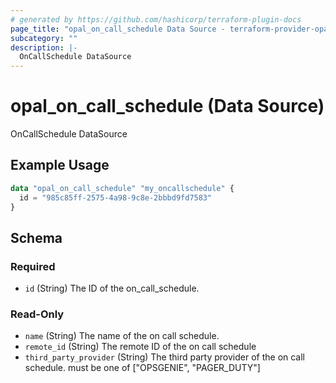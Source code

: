 ```yaml
---
# generated by https://github.com/hashicorp/terraform-plugin-docs
page_title: "opal_on_call_schedule Data Source - terraform-provider-opal"
subcategory: ""
description: |-
  OnCallSchedule DataSource
---
```


# opal_on_call_schedule (Data Source)

OnCallSchedule DataSource

## Example Usage

```terraform
data "opal_on_call_schedule" "my_oncallschedule" {
  id = "985c85ff-2575-4a98-9c8e-2bbbd9fd7583"
}
```

<!-- schema generated by tfplugindocs -->
## Schema

### Required

- `id` (String) The ID of the on_call_schedule.

### Read-Only

- `name` (String) The name of the on call schedule.
- `remote_id` (String) The remote ID of the on call schedule
- `third_party_provider` (String) The third party provider of the on call schedule. must be one of ["OPSGENIE", "PAGER_DUTY"]


